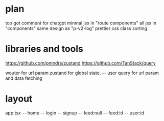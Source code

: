 # plan
top got comment for chatgpt
minmal jsx in "route components"
all jsx in "components"
same design as "p-v2-log"
prettier css class sorting

# libraries and tools
https://github.com/pmndrs/zustand
https://github.com/TanStack/query

wouter for url param
zustand for global state.
-- user
query for url param and data fetching
# layout
app.tsx
-- home
-- login
-- signup
-- feed:null
-- feed:id
-- user:id

